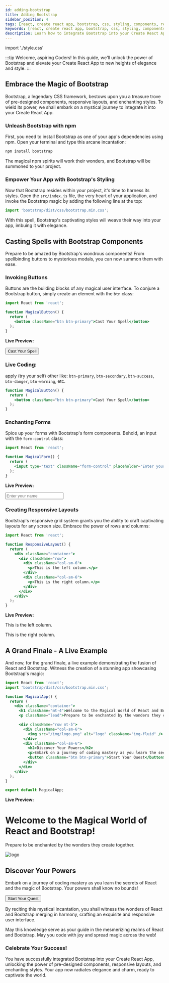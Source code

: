 ```yaml
---
id: adding-bootstrap
title: Adding Bootstrap
sidebar_position: 4
tags: [react, create react app, bootstrap, css, styling, components, responsive, layout, design, ui, user interface, integration]
keywords: [react, create react app, bootstrap, css, styling, components, responsive, layout, design, ui, user interface, integration, npm, install, package, library, framework, pre-designed, enchanting, styles, responsive, layouts, components, buttons, forms, grid, system, columns, rows, container, app, project, example, tutorial, guide, how-to, learn, step-by-step, beginner, basics, introduction, overview, explanation, example, code, source, snippet, tutorial, guide, learn, how-to, steps]
description: Learn how to integrate Bootstrap into your Create React App, unlocking the power of pre-designed components, responsive layouts, and enchanting styles.
---
```


import './style.css'


:::tip
Welcome, aspiring Coders! In this guide, we'll unlock the power of Bootstrap and elevate your Create React App to new heights of elegance and style.
:::

## Embrace the Magic of Bootstrap

Bootstrap, a legendary CSS framework, bestows upon you a treasure trove of pre-designed components, responsive layouts, and enchanting styles. To wield its power, we shall embark on a mystical journey to integrate it into your Create React App.

### Unleash Bootstrap with npm

First, you need to install Bootstrap as one of your app's dependencies using npm. Open your terminal and type this arcane incantation:

```bash
npm install bootstrap
```

The magical npm spirits will work their wonders, and Bootstrap will be summoned to your project.

### Empower Your App with Bootstrap's Styling

Now that Bootstrap resides within your project, it's time to harness its styles. Open the `src/index.js` file, the very heart of your application, and invoke the Bootstrap magic by adding the following line at the top:

```javascript
import 'bootstrap/dist/css/bootstrap.min.css';
```

With this spell, Bootstrap's captivating styles will weave their way into your app, imbuing it with elegance.

## Casting Spells with Bootstrap Components

Prepare to be amazed by Bootstrap's wondrous components! From spellbinding buttons to mysterious modals, you can now summon them with ease.

### Invoking Buttons

Buttons are the building blocks of any magical user interface. To conjure a Bootstrap button, simply create an element with the `btn` class:

```jsx title="MagicalButton,jsx"
import React from 'react';

function MagicalButton() {
  return (
    <button className="btn btn-primary">Cast Your Spell</button>
  );
}
```

**Live Preview:**

<BrowserWindow>      
    <div>
      <button className="btn btn-primary">Cast Your Spell</button>
    </div>      
 </BrowserWindow>

### Live Coding:

apply (try your self) other like: `btn-primary`, `btn-secondary`, `btn-success`, `btn-danger`, `btn-warning`, etc.

```jsx live
function MagicalButton() {
  return (
    <button className="btn btn-primary">Cast Your Spell</button>
  );
}
```

### Enchanting Forms

Spice up your forms with Bootstrap's form components. Behold, an input with the `form-control` class:

```jsx title="MagicalForm.jsx"
import React from 'react';

function MagicalForm() {
  return (
    <input type="text" className="form-control" placeholder="Enter your name" />
  );
}
```

**Live Preview:**

<BrowserWindow>      
    <div>
      <input type="text" className="form-control" placeholder="Enter your name" />
    </div>      
 </BrowserWindow>

### Creating Responsive Layouts

Bootstrap's responsive grid system grants you the ability to craft captivating layouts for any screen size. Embrace the power of rows and columns:

```jsx title="ResponsiveLayout.jsx"
import React from 'react';

function ResponsiveLayout() {
  return (
    <div className="container">
      <div className="row">
        <div className="col-sm-6">
          <p>This is the left column.</p>
        </div>
        <div className="col-sm-6">
          <p>This is the right column.</p>
        </div>
      </div>
    </div>
  );
}
```

**Live Preview:**

<BrowserWindow>      
    <div className="container">
      <div className="row">
        <div className="col-sm-6">
          <p>This is the left column.</p>
        </div>
        <div className="col-sm-6">
          <p>This is the right column.</p>
        </div>
      </div>
    </div>      
 </BrowserWindow>

## A Grand Finale - A Live Example

And now, for the grand finale, a live example demonstrating the fusion of React and Bootstrap. Witness the creation of a stunning app showcasing Bootstrap's magic:

```jsx title="MagicalApp.jsx"
import React from 'react';
import 'bootstrap/dist/css/bootstrap.min.css';

function MagicalApp() {
  return (
    <div className="container">
      <h1 className="mt-4">Welcome to the Magical World of React and Bootstrap!</h1>
      <p className="lead">Prepare to be enchanted by the wonders they create together.</p>

      <div className="row mt-5">
        <div className="col-sm-6">
          <img src="/img/logo.png" alt="logo" className="img-fluid" />
        </div>
        <div className="col-sm-6">
          <h2>Discover Your Powers</h2>
          <p>Embark on a journey of coding mastery as you learn the secrets of React and the magic of Bootstrap. Your powers shall know no bounds!</p>
          <button className="btn btn-primary">Start Your Quest</button>
        </div>
      </div>
    </div>
  );
}

export default MagicalApp;
```

**Live Preview:**

<BrowserWindow>      
    <div className="container">
      <h1 className="mt-4" style={{fontSize:'34px'}}>Welcome to the Magical World of React and Bootstrap!</h1>
      <p className="lead">Prepare to be enchanted by the wonders they create together.</p>
      <div className="row mt-5">
        <div className="col-sm-6">
          <img src="/code-harbor-hub/img/svg/static_website.svg" alt="logo" className="img-fluid" />
        </div>
        <div className="col-sm-6">
          <h2>Discover Your Powers</h2>
          <p>Embark on a journey of coding mastery as you learn the secrets of React and the magic of Bootstrap. Your powers shall know no bounds!</p>
          <button className="btn btn-primary">Start Your Quest</button>
        </div>
      </div>
    </div>      
 </BrowserWindow>

By reciting this mystical incantation, you shall witness the wonders of React and Bootstrap merging in harmony, crafting an exquisite and responsive user interface.

May this knowledge serve as your guide in the mesmerizing realms of React and Bootstrap. May you code with joy and spread magic across the web!

### Celebrate Your Success!

You have successfully integrated Bootstrap into your Create React App, unlocking the power of pre-designed components, responsive layouts, and enchanting styles. Your app now radiates elegance and charm, ready to captivate the world.